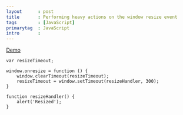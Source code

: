 ```yaml
---
layout      : post
title       : Performing heavy actions on the window resize event
tags        : [JavaScript]
primarytag  : JavaScript
intro       : 
---
```


[Demo](http://jsfiddle.net/P9Yqf/)


<!--prettify lang=javascript-->
    var resizeTimeout;

    window.onresize = function () {
        window.clearTimeout(resizeTimeout);
        resizeTimeout = window.setTimeout(resizeHandler, 300);
    }

    function resizeHandler() {
        alert('Resized');
    }
